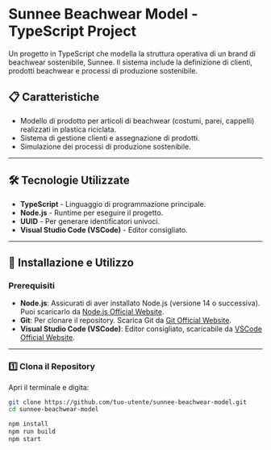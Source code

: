 # Sunnee Beachwear Model - TypeScript Project


Un progetto in TypeScript che modella la struttura operativa di un brand di beachwear sostenibile, Sunnee. Il sistema include la definizione di clienti, prodotti beachwear e processi di produzione sostenibile.

## 📋 Caratteristiche
- Modello di prodotto per articoli di beachwear (costumi, parei, cappelli) realizzati in plastica riciclata.
- Sistema di gestione clienti e assegnazione di prodotti.
- Simulazione dei processi di produzione sostenibile.

---

## 🛠️ Tecnologie Utilizzate
- **TypeScript** - Linguaggio di programmazione principale.
- **Node.js** - Runtime per eseguire il progetto.
- **UUID** - Per generare identificatori univoci.
- **Visual Studio Code (VSCode)** - Editor consigliato.

---

## 🚀 Installazione e Utilizzo

### Prerequisiti
- **Node.js**: Assicurati di aver installato Node.js (versione 14 o successiva). Puoi scaricarlo da [Node.js Official Website](https://nodejs.org/).
- **Git**: Per clonare il repository. Scarica Git da [Git Official Website](https://git-scm.com/).
- **Visual Studio Code (VSCode)**: Editor consigliato, scaricabile da [VSCode Official Website](https://code.visualstudio.com/).

---

### 1️⃣ Clona il Repository
Apri il terminale e digita:
```bash
git clone https://github.com/tuo-utente/sunnee-beachwear-model.git
cd sunnee-beachwear-model

npm install
npm run build
npm start


